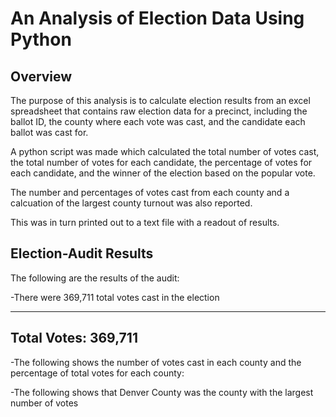 # An Analysis of Election Data Using Python
## Overview

The purpose of this analysis is to calculate election results from an excel spreadsheet that contains raw election data for a precinct, including the ballot ID, the county where each vote was cast, and the candidate each ballot was cast for.

A python script was made which calculated the total number of votes cast, the total number of votes for each candidate, the percentage of votes for each candidate, and the winner of the election based on the popular vote.

The number and percentages of votes cast from each county and a calcuation of the largest county turnout was also reported.

This was in turn printed out to a text file with a readout of results.

## Election-Audit Results

The following are the results of the audit:

-There were 369,711 total votes cast in the election

-------------------------
Total Votes: 369,711
-------------------------

-The following shows the number of votes cast in each county and the percentage of total votes for each county:


-The following shows that Denver County was the county with the largest number of votes

